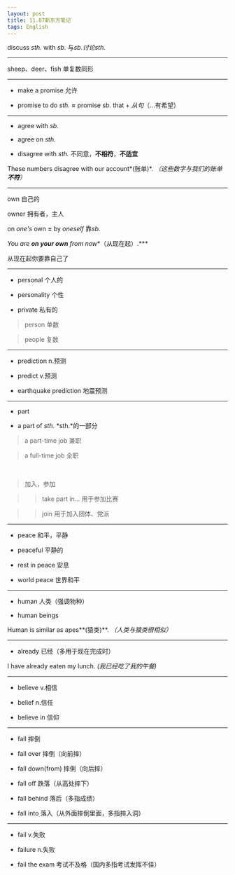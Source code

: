 ```yaml
---
layout: post
title: 11.07新东方笔记
tags: English
---
```

discuss *sth.* with *sb.* 与*sb.*讨论*sth.*

----------

sheep、deer、fish 单复数同形

----------

* make a promise 允许

* promise to do *sth.* **=** promise *sb.* that + *从句*（...有希望）

----------

* agree with *sb.*

* agree on *sth.*

* disagree with *sth.* 不同意，**不相符**，**不适宜**

These numbers disagree with our account*(账单)*.
*（这些数字与我们的账单**不符**）*

----------

own 自己的

owner 拥有者，主人

on *one's* own **=** by *oneself* 靠*sb.*

*You are **on your own** from now**（从现在起）.***

从现在起你要靠自己了

----------

* personal 个人的

* personality 个性

* private 私有的

> person 单数

> 

> people 复数

----------

* prediction n.预测

* predict v.预测

* earthquake prediction 地震预测

----------

* part 

* a part of *sth.* *sth.*的一部分

> a part-time job 兼职

> 

> a full-time job 全职

<br>

> 加入，参加

> 

> > take part in... 用于参加比赛

> 

> > join 用于加入团体、党派

----------

* peace 和平，平静

* peaceful 平静的

* rest in peace 安息

* world peace 世界和平

----------

* human 人类（强调物种）

* human beings

Human is similar as apes**(猿类)**.
*（人类与猿类很相似）*

----------

* already 已经（多用于现在完成时）

I have already eaten my lunch. *(我已经吃了我的午餐)*

----------

* believe v.相信

* belief n.信任

* believe in 信仰

----------

* fall 摔倒

* fall over 摔倒（向前摔）

* fall down(from) 摔倒（向后摔）

* fall off 跌落（从高处摔下）

* fall behind 落后（多指成绩）

* fall into 落入（从外面摔倒里面，多指摔入洞）

----------

* fail v.失败

* failure n.失败

* fail the exam 考试不及格（国内多指考试发挥不佳）
